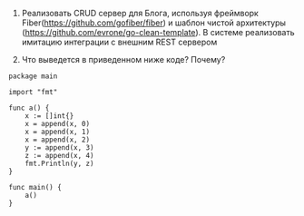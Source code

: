 1) Реализовать CRUD сервер для Блога, используя фреймворк Fiber(https://github.com/gofiber/fiber) и шаблон чистой архитектуры (https://github.com/evrone/go-clean-template). В системе реализовать имитацию интеграции с внешним REST сервером

2) Что выведется в приведенном ниже коде? Почему?

```
package main

import "fmt"

func a() {
    x := []int{}
    x = append(x, 0)
    x = append(x, 1)
    x = append(x, 2)
    y := append(x, 3)
    z := append(x, 4)
    fmt.Println(y, z)
}

func main() {
    a()
}
```
